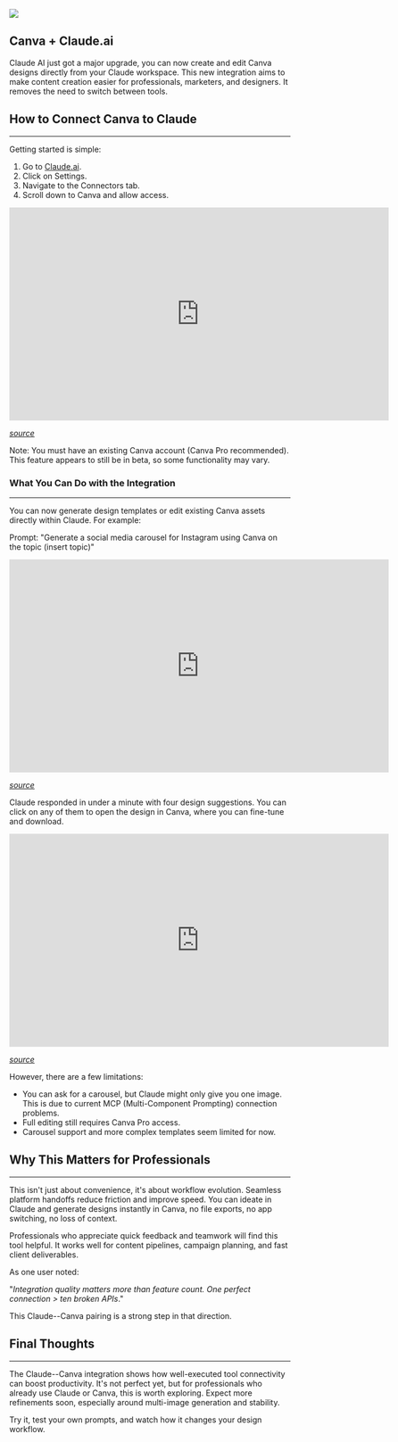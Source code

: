 

![](https://miro.medium.com/v2/resize:fit:1400/1*DhOTjZ_e0msEb6iVuCLdiw.png)

## Canva + Claude.ai

Claude AI just got a major upgrade, you can now create and edit Canva designs directly from your Claude workspace. This new integration aims to make content creation easier for professionals, marketers, and designers. It removes the need to switch between tools.

## How to Connect Canva to Claude
------------------------------

Getting started is simple:

1.  Go to [Claude.ai](http://claude.ai/).
2.  Click on Settings.
3.  Navigate to the Connectors tab.
4.  Scroll down to Canva and allow access.

<iframe width="680" height="382" src="https://www.youtube.com/embed/D7efz55bOHM" title="Give Claude access to Canva" frameborder="0" allow="accelerometer; autoplay; clipboard-write; encrypted-media; gyroscope; picture-in-picture; web-share" referrerpolicy="strict-origin-when-cross-origin" allowfullscreen></iframe>

[*source*](https://x.com/TawohAwa/status/1946903223408992649)

Note: You must have an existing Canva account (Canva Pro recommended). This feature appears to still be in beta, so some functionality may vary.

### What You Can Do with the Integration
------------------------------------

You can now generate design templates or edit existing Canva assets directly within Claude. For example:

Prompt: "Generate a social media carousel for Instagram using Canva on the topic (insert topic)"

<iframe width="680" height="382" src="https://www.youtube.com/embed/tO4QgPp67DA" title="Prompt for Claude-Canva Integration" frameborder="0" allow="accelerometer; autoplay; clipboard-write; encrypted-media; gyroscope; picture-in-picture; web-share" referrerpolicy="strict-origin-when-cross-origin" allowfullscreen></iframe>

[*source*](https://x.com/TawohAwa/status/1946903223408992649)

Claude responded in under a minute with four design suggestions. You can click on any of them to open the design in Canva, where you can fine-tune and download.

<iframe width="680" height="382" src="https://www.youtube.com/embed/Hp2HxJO0jCc" title="Claude Canva Result" frameborder="0" allow="accelerometer; autoplay; clipboard-write; encrypted-media; gyroscope; picture-in-picture; web-share" referrerpolicy="strict-origin-when-cross-origin" allowfullscreen></iframe>

[*source*](https://x.com/TawohAwa/status/1946903223408992649)

However, there are a few limitations:

-   You can ask for a carousel, but Claude might only give you one image. This is due to current MCP (Multi-Component Prompting) connection problems.
-   Full editing still requires Canva Pro access.
-   Carousel support and more complex templates seem limited for now.

## Why This Matters for Professionals
----------------------------------

This isn't just about convenience, it's about workflow evolution. Seamless platform handoffs reduce friction and improve speed. You can ideate in Claude and generate designs instantly in Canva, no file exports, no app switching, no loss of context.

Professionals who appreciate quick feedback and teamwork will find this tool helpful. It works well for content pipelines, campaign planning, and fast client deliverables.

As one user noted:

"*Integration quality matters more than feature count. One perfect connection > ten broken APIs*."

This Claude--Canva pairing is a strong step in that direction.

## Final Thoughts
--------------

The Claude--Canva integration shows how well-executed tool connectivity can boost productivity. It's not perfect yet, but for professionals who already use Claude or Canva, this is worth exploring. Expect more refinements soon, especially around multi-image generation and stability.

Try it, test your own prompts, and watch how it changes your design workflow.